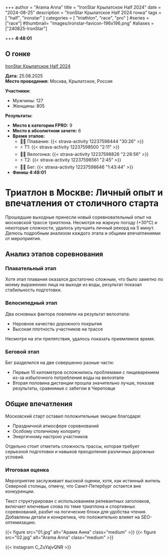 +++
author = "Arama Anna"
title = "IronStar Крылатское Half 2024"
date = "2024-08-25"
description = "IronStar Крылатское Half 2024 гонка"
tags = [
    "half",
    "ironstar"
]
categories = [
    "triathlon",
    "race",
    "pro"
]
#series = ["race"]
#thumbnail= "images/ironstar-favicon-196x196.png"
#aliases = ["240825-IronStar"]

+++
**4:48:01**



<!--more-->

## О гонке

[IronStar Крылатское Half 2024](https://tristats.ru/result/ironstar/krylatskoe/half/2024)

**Дата:** 25.08.2025  
**Место проведения:** Москва, Крылатское, Россия  

**Участники:**  
- Мужчины: 127  
- Женщины: 805  

**Результаты:**  
- **Место в категории FPRO:** 9  
- **Место в абсолютном зачете:** 6  
- **Время этапов:**  
  - 🏊‍♀️ Плавание: {{< strava-activity 12237598444 "30:26" >}}
  - ⚡️ Т1:  {{< strava-activity 12237598500 "2:11" >}}
  - 🚴‍♀️ Велогонка: {{< strava-activity 12237598826 "2:28:56" >}}  
  - ⚡️ Т2: {{< strava-activity 12237598561 "2:45" >}}  
  - 🏃‍♀️ Бег: {{< strava-activity 12237598646 "1:43:44" >}}
- **Финиш 4:48:01**


# Триатлон в Москве: Личный опыт и впечатления от столичного старта

Прошедшие выходные принесли новый соревновательный опыт на московской трассе триатлона. Несмотря на жаркую погоду (+30°C) и некоторые сложности, удалось улучшить личный рекорд на 5 минут. Делюсь подробным анализом каждого этапа и общими впечатлениями от мероприятия.

## Анализ этапов соревнования

### Плавательный этап
Хотя этап плавания оказался достаточно сложным, что было заметно по моему выражению лица на выходе из воды, результат показал стабильность подготовки.

### Велосипедный этап
Два основных фактора повлияли на результат велоэтапа:
- Неровное качество дорожного покрытия
- Высокая плотность участников на трассе

Несмотря на эти препятствия, удалось показать приемлемое время.

### Беговой этап
Бег разделился на две совершенно разные части:
- Первые 10 километров осложнились проблемами с пищеварением из-за избыточного потребления воды на велоэтапе
- Вторая половина дистанции прошла значительно лучше, показав результаты, сравнимые с забегом в Череповце

## Общие впечатления

Московский старт оставил положительные эмоции благодаря:
- Праздничной атмосфере соревнований
- Особому столичному колориту
- Энергичному настрою участников

Отдельно стоит отметить сложность трассы, которая требует серьезной подготовки и навыков преодоления различных дорожных условий.

### Итоговая оценка

Мероприятие заслуживает высокой оценки, хотя, как истинный житель Северной столицы, отмечу, что Санкт-Петербург остается вне конкуренции.


Текст структурирован с использованием релевантных заголовков, включает ключевые слова по теме триатлона и спортивных соревнований, разбит на логические блоки для удобства чтения. Добавлены детали и конкретика, что положительно влияет на SEO-оптимизацию.


{{< figure src="01.jpg" alt="Арама Анна" class="medium" >}}
{{< figure src="02.jpg" alt="Arama Anna" class="medium" >}}



{{< instagram C_ZuYajvQNR >}}
